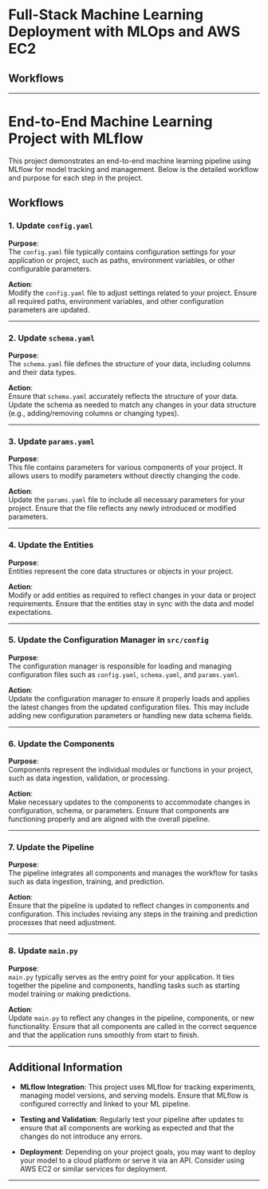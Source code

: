 # Full-Stack Machine Learning Deployment with MLOps and AWS EC2


## Workflows


---

# End-to-End Machine Learning Project with MLflow

This project demonstrates an end-to-end machine learning pipeline using MLflow for model tracking and management. Below is the detailed workflow and purpose for each step in the project.

## Workflows

### 1. Update `config.yaml`

**Purpose**:  
The `config.yaml` file typically contains configuration settings for your application or project, such as paths, environment variables, or other configurable parameters.

**Action**:  
Modify the `config.yaml` file to adjust settings related to your project. Ensure all required paths, environment variables, and other configuration parameters are updated.

---

### 2. Update `schema.yaml`

**Purpose**:  
The `schema.yaml` file defines the structure of your data, including columns and their data types.

**Action**:  
Ensure that `schema.yaml` accurately reflects the structure of your data. Update the schema as needed to match any changes in your data structure (e.g., adding/removing columns or changing types).

---

### 3. Update `params.yaml`

**Purpose**:  
This file contains parameters for various components of your project. It allows users to modify parameters without directly changing the code.

**Action**:  
Update the `params.yaml` file to include all necessary parameters for your project. Ensure that the file reflects any newly introduced or modified parameters.

---

### 4. Update the Entities

**Purpose**:  
Entities represent the core data structures or objects in your project.

**Action**:  
Modify or add entities as required to reflect changes in your data or project requirements. Ensure that the entities stay in sync with the data and model expectations.

---

### 5. Update the Configuration Manager in `src/config`

**Purpose**:  
The configuration manager is responsible for loading and managing configuration files such as `config.yaml`, `schema.yaml`, and `params.yaml`.

**Action**:  
Update the configuration manager to ensure it properly loads and applies the latest changes from the updated configuration files. This may include adding new configuration parameters or handling new data schema fields.

---

### 6. Update the Components

**Purpose**:  
Components represent the individual modules or functions in your project, such as data ingestion, validation, or processing.

**Action**:  
Make necessary updates to the components to accommodate changes in configuration, schema, or parameters. Ensure that components are functioning properly and are aligned with the overall pipeline.

---

### 7. Update the Pipeline

**Purpose**:  
The pipeline integrates all components and manages the workflow for tasks such as data ingestion, training, and prediction.

**Action**:  
Ensure that the pipeline is updated to reflect changes in components and configuration. This includes revising any steps in the training and prediction processes that need adjustment.

---

### 8. Update `main.py`

**Purpose**:  
`main.py` typically serves as the entry point for your application. It ties together the pipeline and components, handling tasks such as starting model training or making predictions.

**Action**:  
Update `main.py` to reflect any changes in the pipeline, components, or new functionality. Ensure that all components are called in the correct sequence and that the application runs smoothly from start to finish.

---

## Additional Information

- **MLflow Integration**: This project uses MLflow for tracking experiments, managing model versions, and serving models. Ensure that MLflow is configured correctly and linked to your ML pipeline.
  
- **Testing and Validation**: Regularly test your pipeline after updates to ensure that all components are working as expected and that the changes do not introduce any errors.

- **Deployment**: Depending on your project goals, you may want to deploy your model to a cloud platform or serve it via an API. Consider using AWS EC2 or similar services for deployment.

---

